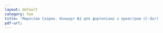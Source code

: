 ```yaml
---
layout: default
category: two
title: 'Мирослав Скорик. Концерт №1 для фортепіано з оркестром (C-dur)'
pdf-url:
---
```


